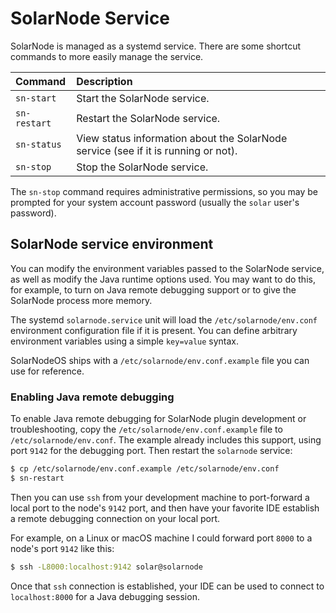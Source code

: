 # SolarNode Service

SolarNode is managed as a systemd service. There are some shortcut commands to more easily
manage the service.

| Command | Description |
|:--------|:------------|
| `sn-start` | Start the SolarNode service. |
| `sn-restart` | Restart the SolarNode service. |
| `sn-status` | View status information about the SolarNode service (see if it is running or not). |
| `sn-stop` | Stop the SolarNode service. |

The `sn-stop` command requires administrative permissions, so you may be prompted for your system
account password (usually the `solar` user's password).

## SolarNode service environment

You can modify the environment variables passed to the SolarNode service, as well as modify
the Java runtime options used. You may want to do this, for example, to turn on Java
remote debugging support or to give the SolarNode process more memory.

The systemd `solarnode.service` unit will load the `/etc/solarnode/env.conf` environment
configuration file if it is present. You can define arbitrary environment variables using
a simple `key=value` syntax.

SolarNodeOS ships with a `/etc/solarnode/env.conf.example` file you can use for reference.

### Enabling Java remote debugging

To enable Java remote debugging for SolarNode plugin development or troubleshooting, copy the
`/etc/solarnode/env.conf.example` file to `/etc/solarnode/env.conf`. The example already includes
this support, using port `9142` for the debugging port. Then restart the `solarnode` service:

```sh title="Creating a custom SolarNode environment with debugging support"
$ cp /etc/solarnode/env.conf.example /etc/solarnode/env.conf
$ sn-restart
```

Then you can use `ssh` from your development machine to port-forward a local port to the node's
`9142` port, and then have your favorite IDE establish a remote debugging connection on your local
port.

For example, on a Linux or macOS machine I could forward port `8000` to a node's port `9142` like this:

```sh title="Creating a port-forwarding SSH connection from a development machine to SolarNode"
$ ssh -L8000:localhost:9142 solar@solarnode
```

Once that `ssh` connection is established, your IDE can be used to connect to `localhost:8000` for a
Java debugging session.
